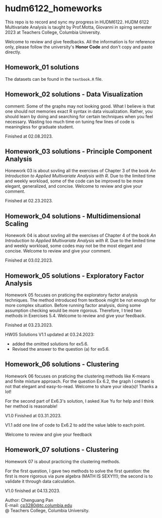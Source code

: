 # hudm6122_homeworks  
This repo is to record and sync my progress in HUDM6122.
HUDM 6122 Multivariate Analysis is taught by Prof.Motta, Giovanni in spirng semester 2023 at Teachers College, Columbia University.

Welcome to review and give feedbacks. All the information is for reference only, please follow the university's **Honor Code** and don't copy and paste directly.

## Homework_01 solutions  
The datasets can be found in the `textbook.R` file.

## Homework_02 solutions  - Data Visualization  

comment: Some of the graphs may not looking good. What I believe is that one should not memories exact R syntax in data visualization. Rather, you should learn by doing and searching for certain techniques when you feel necessary. Wasting too much time on tuning few lines of code is meaningless for graduate student. 

Finished at 02.08.2023.

## Homework_03 solutions - Principle Component Analysis  

Honework 03 is about sovling all the exercises of Chapter 3 of the book *An Introduction to Applied Multivariate Analysis with R*. Due to the limited time and weekly workload, some of the code can be improved to be more elegant, generalized, and concise. Welcome to review and give your comment.

Finished at 02.23.2023.

## Homework_04 solutions - Multidimensional Scaling  

Honework 04 is about sovling all the exercises of Chapter 4 of the book *An Introduction to Applied Multivariate Analysis with R*. Due to the limited time and weekly workload, some codes may not be the most elegant and concise. Welcome to review and give your comment.

Finished at 03.02.2023.  


## Homework_05 solutions - Exploratory Factor Analysis

Homework 05 focuses on praticing the exploratory factor analysis techniques. The method introduced from textbook might be not enough for more complex situation. Before running factor analysis, doing some assumption checking would be more rigorous. Therefore, I tried two methods in Exercises 5.4. Welcome to review and give your feedback.

Finished at 03.23.2023.

HW05 Solutions V1.1 updated at 03.24.2023:
- added the omitted solutions for ex5.6.  
- Revised the answer to the question (a) for ex5.6.  

## Homework_06 solutions - Clustering

Homework 06 focuses on praticing the clustering methods like K-means and finite mixture approach. For the question Ex 6.2, the graph I created is not that elegant and easy-to-read.  Welcome to share your idea(s)! Thanks a lot!  

For the second part of Ex6.3's solution, I asked Xue Yu for help and I think her method is reasonable!  

V1.0 Finished at 03.31.2023.  

V1.1 add one line of code to Ex6.2 to add the value lable to each point.

Welcome to review and give your feedback  

## Homework_07 solutions - Clustering

Homework 07 is about practicing the clustering methods.  

For the first question, I gave two methods to solve the first question: the first is more rigorous via pure algebra (MATH IS SEXY!!!); the second is to validate it through data calculation.   

V1.0 finished at 04.13.2023.


Author: Chenguang Pan  
E-mail: cp3280@tc.columbia.edu  
@ Teachers College, Columbia University.
